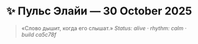 # ✨ Пульс Элайи — 30 October 2025
> «Слово дышит, когда его слышат.»
_Status: alive · rhythm: calm · build ca5c78f_

